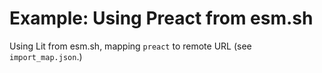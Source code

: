 # Example: Using Preact from esm.sh

Using Lit from esm.sh, mapping `preact` to remote URL (see `import_map.json`.)
